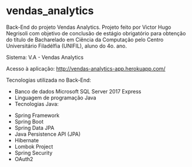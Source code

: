 # vendas_analytics
Back-End do projeto Vendas Analytics.
Projeto feito por Victor Hugo Negrisoli com objetivo de conclusão de estágio obrigatório para obtenção do 
título de Bacharelado em Ciência da Computação pelo Centro Universitário Filadélfia (UNIFIL), aluno do 4o. ano.

Sistema: V.A - Vendas Analytics

Acesso à aplicação: http://vendas-analytics-app.herokuapp.com/

Tecnologias utilizada no Back-End:

- Banco de dados Microsoft SQL Server 2017 Express
- Linguagem de programação Java
- Tecnologias Java:
* Spring Framework
* Spring Boot
* Spring Data JPA
* Java Persistence API (JPA)
* Hibernate
* Lombok Project
* Spring Security
* OAuth2
